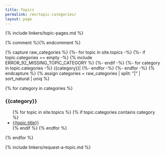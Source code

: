 ```yaml
---
title: Topics
permalink: /en/topic-categories/
layout: page
---
```

{% include linkers/topic-pages.md %}

<div>{% comment %}<!-- enclosing in a div forces this to be interpreted
as HTML rather than Markdown so indentation over 4 characters doesn't
produce code blocks -->{% endcomment %}

{% capture raw_categories %}
{%- for topic in site.topics -%}
  {%- if topic.categories == empty -%}
    {% include ERROR_92_MISSING_TOPIC_CATEGORY %}
  {%- endif -%}
  {%- for category in topic.categories -%}
    {{category}}|
  {%- endfor -%}
{%- endfor -%}
{% endcapture %}
{% assign categories = raw_categories | split: "|" | sort_natural | uniq %}

{% for category in categories %}
  <h3>{{category}}</h3>
  <ul>
  {% for topic in site.topics %}
    {% if topic.categories contains category %}
      <li><a href="{{topic.url}}">{{topic.title}}</a></li>
    {% endif %}
  {% endfor %}
  </ul>
{% endfor %}

</div>

{% include linkers/request-a-topic.md %}
